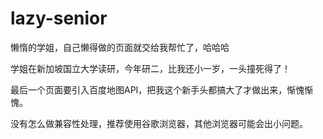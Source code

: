 # lazy-senior
懒惰的学姐，自己懒得做的页面就交给我帮忙了，哈哈哈

学姐在新加坡国立大学读研，今年研二，比我还小一岁，一头撞死得了！

最后一个页面要引入百度地图API，把我这个新手头都搞大了才做出来，惭愧惭愧。

没有怎么做兼容性处理，推荐使用谷歌浏览器，其他浏览器可能会出小问题。
